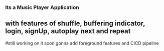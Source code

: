 ### Its a Music Player Application
## with features of shuffle, buffering indicator, login, signUp, autoplay next and repeat
#still working on it soon gonna add foreground features and CICD pipeline